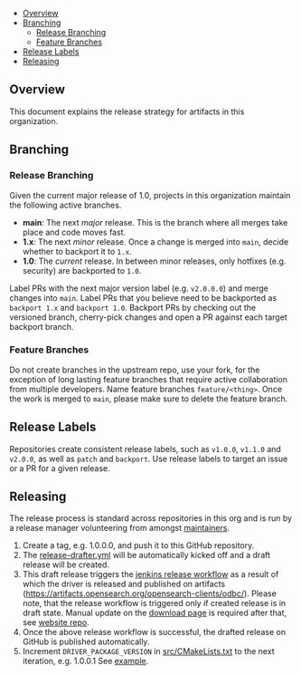 - [Overview](#overview)
- [Branching](#branching)
  - [Release Branching](#release-branching)
  - [Feature Branches](#feature-branches)
- [Release Labels](#release-labels)
- [Releasing](#releasing)

## Overview

This document explains the release strategy for artifacts in this organization.

## Branching

### Release Branching

Given the current major release of 1.0, projects in this organization maintain the following active branches.

* **main**: The next _major_ release. This is the branch where all merges take place and code moves fast.
* **1.x**: The next _minor_ release. Once a change is merged into `main`, decide whether to backport it to `1.x`.
* **1.0**: The _current_ release. In between minor releases, only hotfixes (e.g. security) are backported to `1.0`.

Label PRs with the next major version label (e.g. `v2.0.0.0`) and merge changes into `main`. Label PRs that you believe need to be backported as `backport 1.x` and `backport 1.0`. Backport PRs by checking out the versioned branch, cherry-pick changes and open a PR against each target backport branch.

### Feature Branches

Do not create branches in the upstream repo, use your fork, for the exception of long lasting feature branches that require active collaboration from multiple developers. Name feature branches `feature/<thing>`. Once the work is merged to `main`, please make sure to delete the feature branch.

## Release Labels

Repositories create consistent release labels, such as `v1.0.0`, `v1.1.0` and `v2.0.0`, as well as `patch` and `backport`. Use release labels to target an issue or a PR for a given release.

## Releasing

The release process is standard across repositories in this org and is run by a release manager volunteering from amongst [maintainers](MAINTAINERS.md).

1. Create a tag, e.g. 1.0.0.0, and push it to this GitHub repository.
2. The [release-drafter.yml](.github/workflows/release-drafter.yml) will be automatically kicked off and a draft release will be created.
3. This draft release triggers the [jenkins release workflow](https://build.ci.opensearch.org/job/sql-odbc-release) as a result of which the driver is released and published on artifacts (https://artifacts.opensearch.org/opensearch-clients/odbc/). Please note, that the release workflow is triggered only if created release is in draft state. Manual update on the [download page](https://opensearch.org/downloads.html#drivers) is required after that, see [website repo](https://github.com/opensearch-project/project-website/tree/main/_artifacts/opensearch-drivers).
4. Once the above release workflow is successful, the drafted release on GitHub is published automatically.
5. Increment `DRIVER_PACKAGE_VERSION` in [src/CMakeLists.txt](src/CMakeLists.txt) to the next iteration, e.g. 1.0.0.1 See [example](https://github.com/opensearch-project/sql-odbc/pull/47).
